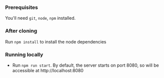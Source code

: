 ### Prerequisites

You'll need `git`, `node`, `npm` installed.


### After cloning

Run `npm install` to install the node dependencies

### Running locally

* Run `npm run start`.
By default, the server starts on port 8080, so will be accessible at http://localhost:8080